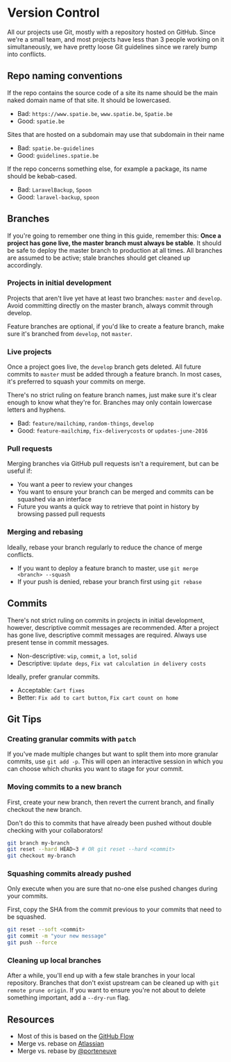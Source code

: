 # Version Control

All our projects use Git, mostly with a repository hosted on GitHub. Since we're a small team, and most projects have less than 3 people working on it simultaneously, we have pretty loose Git guidelines since we rarely bump into conflicts.

## Repo naming conventions

If the repo contains the source code of a site its name should be the main naked domain name of that site. It should be lowercased.

- Bad: `https://www.spatie.be`, `www.spatie.be`, `Spatie.be`
- Good: `spatie.be`

Sites that are hosted on a subdomain may use that subdomain in their name

- Bad: `spatie.be-guidelines`
- Good: `guidelines.spatie.be`

If the repo concerns something else, for example a package, its name should be kebab-cased.

- Bad: `LaravelBackup`, `Spoon`
- Good: `laravel-backup`, `spoon`

## Branches

If you're going to remember one thing in this guide, remember this: **Once a project has gone live, the master branch must always be stable**. It should be safe to deploy the master branch to production at all times. All branches are assumed to be active; stale branches should get cleaned up accordingly.

### Projects in initial development

Projects that aren't live yet have at least two branches: `master` and `develop`. Avoid committing directly on the master branch, always commit through develop.

Feature branches are optional, if you'd like to create a feature branch, make sure it's branched from `develop`, not `master`.

### Live projects

Once a project goes live, the `develop` branch gets deleted. All future commits to `master` must be added through a feature branch. In most cases, it's preferred to squash your commits on merge.

There's no strict ruling on feature branch names, just make sure it's clear enough to know what they're for. Branches may only contain lowercase letters and hyphens.

- Bad: `feature/mailchimp`, `random-things`, `develop`
- Good: `feature-mailchimp`, `fix-deliverycosts` or `updates-june-2016`

### Pull requests

Merging branches via GitHub pull requests isn't a requirement, but can be useful if:

- You want a peer to review your changes
- You want to ensure your branch can be merged and commits can be squashed via an interface
- Future you wants a quick way to retrieve that point in history by browsing passed pull requests

### Merging and rebasing

Ideally, rebase your branch regularly to reduce the chance of merge conflicts.

- If you want to deploy a feature branch to master, use `git merge <branch> --squash`
- If your push is denied, rebase your branch first using `git rebase`

## Commits

There's not strict ruling on commits in projects in initial development, however, descriptive commit messages are recommended. After a project has gone live, descriptive commit messages are required. Always use present tense in commit messages.

- Non-descriptive: `wip`, `commit`, `a lot`, `solid`
- Descriptive: `Update deps`, `Fix vat calculation in delivery costs`

Ideally, prefer granular commits.

- Acceptable: `Cart fixes`
- Better: `Fix add to cart button`, `Fix cart count on home`

## Git Tips

### Creating granular commits with `patch`

If you've made multiple changes but want to split them into more granular commits, use `git add -p`. This will open an interactive session in which you can choose which chunks you want to stage for your commit.

### Moving commits to a new branch

First, create your new branch, then revert the current branch, and finally checkout the new branch.

Don't do this to commits that have already been pushed without double checking with your collaborators!

```bash
git branch my-branch
git reset --hard HEAD~3 # OR git reset --hard <commit>
git checkout my-branch
```

### Squashing commits already pushed

Only execute when you are sure that no-one else pushed changes during your commits.

First, copy the SHA from the commit previous to your commits that need to be squashed.

```bash
git reset --soft <commit>
git commit -m "your new message"
git push --force
```

### Cleaning up local branches

After a while, you'll end up with a few stale branches in your local repository. Branches that don't exist upstream can be cleaned up with `git remote prune origin`. If you want to ensure you're not about to delete something important, add a `--dry-run` flag.

## Resources

- Most of this is based on the [GitHub Flow](https://guides.github.com/introduction/flow/)
- Merge vs. rebase on [Atlassian](https://www.atlassian.com/git/tutorials/merging-vs-rebasing/workflow-walkthrough)
- Merge vs. rebase by [@porteneuve](https://medium.com/@porteneuve/getting-solid-at-git-rebase-vs-merge-4fa1a48c53aa)
